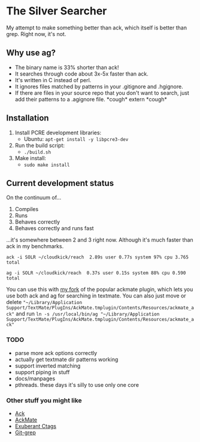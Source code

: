 # The Silver Searcher #

My attempt to make something better than ack, which itself is better than grep. Right now, it's not.

## Why use ag? ##

* The binary name is 33% shorter than ack!
* It searches through code about 3x-5x faster than ack.
* It's written in C instead of perl.
* It ignores files matched by patterns in your .gitignore and .hgignore.
* If there are files in your source repo that you don't want to search, just add their patterns to a .agignore file. \*cough\* extern \*cough\*

## Installation ##

1. Install PCRE development libraries:
    * Ubuntu: `apt-get install -y libpcre3-dev`
2. Run the build script:
    * `./build.sh`
3. Make install:
    * `sudo make install`

## Current development status ##

On the continuum of...

1. Compiles
2. Runs
3. Behaves correctly
4. Behaves correctly and runs fast

...it's somewhere between 2 and 3 right now. Although it's much faster than ack in my benchmarks.

    ack -i SOLR ~/cloudkick/reach  2.89s user 0.77s system 97% cpu 3.765 total

    ag -i SOLR ~/cloudkick/reach  0.37s user 0.15s system 88% cpu 0.590 total

You can use this with [my fork](https://github.com/ggreer/AckMate) of the popular ackmate plugin, which lets you use both ack and ag for searching in textmate. You can also just move or delete `"~/Library/Application Support/TextMate/PlugIns/AckMate.tmplugin/Contents/Resources/ackmate_ack"` and run `ln -s /usr/local/bin/ag "~/Library/Application Support/TextMate/PlugIns/AckMate.tmplugin/Contents/Resources/ackmate_ack"`


### TODO ###
* parse more ack options correctly
* actually get textmate dir patterns working
* support inverted matching
* support piping in stuff
* docs/manpages
* pthreads. these days it's silly to use only one core

### Other stuff you might like ###
* [Ack](https://github.com/petdance/ack)
* [AckMate](https://github.com/protocool/AckMate)
* [Exuberant Ctags](http://ctags.sourceforge.net/)
* [Git-grep](http://book.git-scm.com/4_finding_with_git_grep.html)

